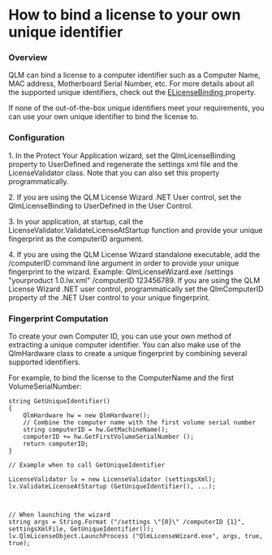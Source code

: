 # How to bind a license to your own unique identifier

### Overview

QLM can bind a license to a computer identifier such as a Computer Name, MAC address, Motherboard Serial Number, etc. For more details about all the supported unique identifiers, check out the [ELicenseBinding ](https://support.soraco.co/hc/en-us/articles/360001183583-QlmLicense-LicenseBinding)property.

If none of the out-of-the-box unique identifiers meet your requirements, you can use your own unique identifier to bind the license to.

### Configuration

1\. In the Protect Your Application wizard, set the QlmLicenseBinding property to UserDefined and regenerate the settings xml file and the LicenseValidator class. Note that you can also set this property programmatically.&#x20;

2\. If you are using the QLM License Wizard .NET User control, set the QlmLicenseBinding to UserDefined in the User Control.

3\. In your application, at startup, call the LicenseValidator.ValidateLicenseAtStartup function and provide your unique fingerprint as the computerID argument.

4\. If you are using the QLM License Wizard standalone executable, add the /computerID command line argument in order to provide your unique fingerprint to the wizard. Example: QlmLicenseWizard.exe /settings "yourproduct 1.0.lw.xml" /computerID 123456789. If you are using the QLM License Wizard .NET user control, programmatically set the QlmComputerID property of the .NET User control to your unique fingerprint.&#x20;

### Fingerprint Computation

To create your own Computer ID, you can use your own method of extracting a unique computer identifier. You can also make use of the QlmHardware class to create a unique fingerprint by combining several supported identifiers.

For example, to bind the license to the ComputerName and the first VolumeSerialNumber:

```
string GetUniqueIdentifier()
{
    QlmHardware hw = new QlmHardware();
    // Combine the computer name with the first volume serial number
    string computerID = hw.GetMachineName();
    computerID += hw.GetFirstVolumeSerialNumber ();
    return computerID;
}

// Example when to call GetUniqueIdentifier

LicenseValidator lv = new LicenseValidator (settingsXml);
lv.ValidateLicenseAtStartup (GetUniqueIdentifier(), ...);



// When launching the wizard
string args = String.Format ("/settings \"{0}\" /computerID {1}", settingsXmlFile, GetUniqueIdentifier());
lv.QlmLicenseObject.LaunchProcess ("QlmLicenseWizard.exe", args, true, true);
```
